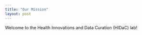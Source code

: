```yaml
---
title: "Our Mission"
layout: post
---
```


Welcome to the Health Innovations and Data Curation (HIDaC) lab! 




